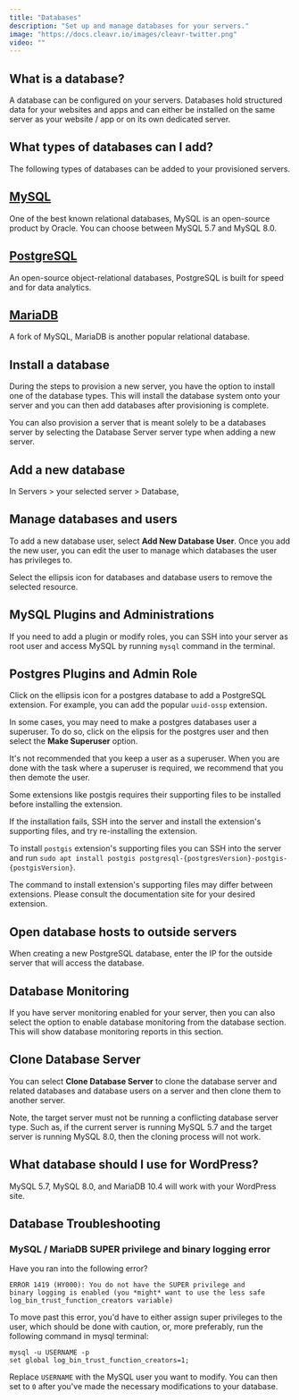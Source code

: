 ```yaml
---
title: "Databases"
description: "Set up and manage databases for your servers."
image: "https://docs.cleavr.io/images/cleavr-twitter.png"
video: ""
---
```


## What is a database?

A database can be configured on your servers. Databases hold structured data for your websites and apps and can either be
installed on the same server as your website / app or on its own dedicated server.

## What types of databases can I add?

The following types of databases can be added to your provisioned servers.

## [MySQL](https://www.mysql.com/)

One of the best known relational databases, MySQL is an open-source product by Oracle. You can choose between MySQL 5.7 and MySQL 8.0.

## [PostgreSQL](https://www.postgresql.org/)

An open-source object-relational databases, PostgreSQL is built for speed and for data analytics.

## [MariaDB](https://mariadb.org/)

A fork of MySQL, MariaDB is another popular relational database.

## Install a database

During the steps to provision a new server, you have the option to install one of the database types. This will install the database system onto your server and you can then add databases after provisioning is complete.

<base-point>
You can also provision a server that is meant solely to be a databases server by selecting the Database Server server type when adding a new server. 
</base-point>

## Add a new database

In Servers > your selected server > Database,

## Manage databases and users

To add a new database user, select **Add New Database User**. Once you add the new user, you can edit the user to manage which databases the user has privileges to.

Select the ellipsis icon for databases and database users to remove the selected resource.

## MySQL Plugins and Administrations

If you need to add a plugin or modify roles, you can SSH into your server as root user and access MySQL by running `mysql` command in the terminal.

## Postgres Plugins and Admin Role

Click on the ellipsis icon for a postgres database to add a PostgreSQL extension. For example, you can add the popular `uuid-ossp` extension.

In some cases, you may need to make a postgres databases user a superuser. To do so, click on the elipsis for the postgres user and then select the **Make Superuser** option.

<base-alert>
It's not recommended that you keep a user as a superuser. When you are done with the task where a superuser is required, we recommend that you then demote the user.
</base-alert>

Some extensions like postgis requires their supporting files to be installed before installing the extension.

If the installation fails, SSH into the server and install the extension's
supporting files, and try re-installing the extension.

To install `postgis` extension's supporting files you can SSH into the server and run
`sudo apt install postgis postgresql-{postgresVersion}-postgis-{postgisVersion}`.

The command to install extension's supporting files may differ between extensions. Please consult the documentation
site for your desired extension.

## Open database hosts to outside servers

When creating a new PostgreSQL database, enter the IP for the outside server that will access the database.

## Database Monitoring

If you have server monitoring enabled for your server, then you can also select the option to enable database monitoring from the database section.
This will show database monitoring reports in this section.

## Clone Database Server

You can select **Clone Database Server** to clone the database server and related databases and database users on a server and then clone them to another server.

Note, the target server must not be running a conflicting database server type. Such as, if the current server is running MySQL 5.7 and the target server is running MySQL 8.0, then the cloning
process will not work.

## What database should I use for WordPress?

MySQL 5.7, MySQL 8.0, and MariaDB 10.4 will work with your WordPress site.

## Database Troubleshooting

### MySQL / MariaDB SUPER privilege and binary logging error

Have you ran into the following error?

```
ERROR 1419 (HY000): You do not have the SUPER privilege and
binary logging is enabled (you *might* want to use the less safe
log_bin_trust_function_creators variable)
```

To move past this error, you'd have to either assign super privileges to the user, which should be done with caution, or, more preferably, run the following command in mysql terminal:

```
mysql -u USERNAME -p
set global log_bin_trust_function_creators=1;
```

Replace `USERNAME` with the MySQL user you want to modify. You can then set to `0` after you've made the necessary modifications to your database.
